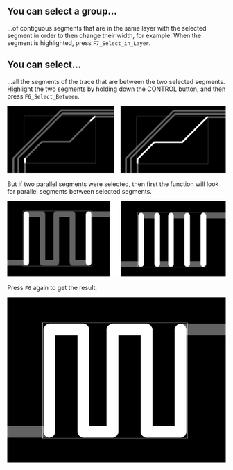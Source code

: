 ## You can select a group...

...of contiguous segments that are in the same layer with the selected segment in order to then change their width, for example. When the segment is highlighted, press `F7_Select_in_Layer`.

## You can select...

...all the segments of the trace that are between the two selected segments. Highlight the two segments by holding down the CONTROL button, and then press `F6_Select_Between`.

![](pictures/sel_between1.png)

But if two parallel segments were selected, then first the function will look for parallel segments between selected segments.

![](pictures/sel_between2.png)

Press `F6` again to get the result.

![](pictures/sel_between3.png)

